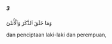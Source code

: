 ##### 3

<span class="ayah">وَمَا خَلَقَ ٱلذَّكَرَ وَٱلْأُنثَىٰٓ</span>

<span class="ayah_translation">dan penciptaan laki-laki dan perempuan,</span>

